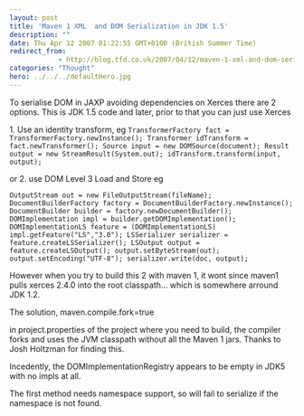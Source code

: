 ```yaml
---
layout: post
title: 'Maven 1 XML  and DOM Serialization in JDK 1.5'
description: ""
date: Thu Apr 12 2007 01:22:55 GMT+0100 (British Summer Time)
redirect_from: 
            - http://blog.tfd.co.uk/2007/04/12/maven-1-xml-and-dom-serialization-in-jdk-15/
categories: "Thought"
hero: ../../../defaultHero.jpg
---
```

To serialise DOM in JAXP avoiding dependencies on Xerces there are 2 options. This is JDK 1.5 code and later, prior to that you can just use Xerces

1\. Use an identity transform, eg `TransformerFactory fact = TransformerFactory.newInstance(); Transformer idTransform = fact.newTransformer(); Source input = new DOMSource(document); Result output = new StreamResult(System.out); idTransform.transform(input, output);`

or 2. use DOM Level 3 Load and Store eg

`OutputStream out = new FileOutputStream(fileName); DocumentBuilderFactory factory = DocumentBuilderFactory.newInstance(); DocumentBuilder builder = factory.newDocumentBuilder(); DOMImplementation impl = builder.getDOMImplementation(); DOMImplementationLS feature = (DOMImplementationLS) impl.getFeature("LS","3.0"); LSSerializer serializer = feature.createLSSerializer(); LSOutput output = feature.createLSOutput(); output.setByteStream(out); output.setEncoding("UTF-8"); serializer.write(doc, output);`

However when you try to build this 2 with maven 1, it wont since maven1 pulls xerces 2.4.0 into the root classpath... which is somewhere arround JDK 1.2.

The solution, maven.compile.fork=true

in project.properties of the project where you need to build, the compiler forks and uses the JVM classpath without all the Maven 1 jars. Thanks to Josh Holtzman for finding this.

Incedently, the DOMImplementationRegistry appears to be empty in JDK5 with no impls at all.

The first method needs namespace support, so will fail to serialize if the namespace is not found.
